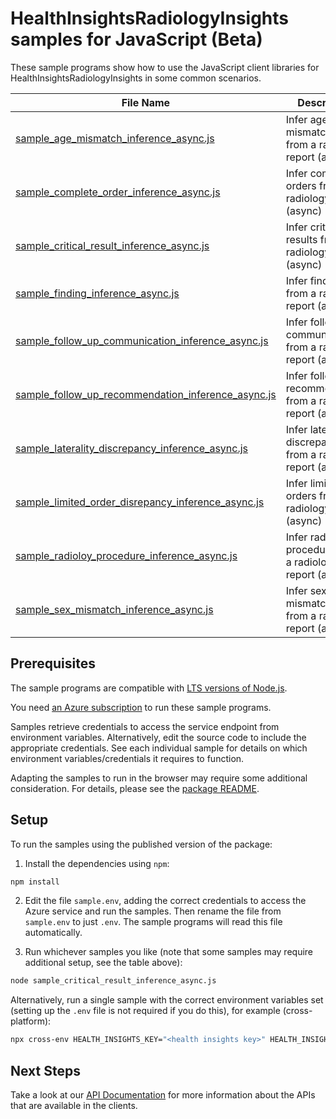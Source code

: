 # HealthInsightsRadiologyInsights samples for JavaScript (Beta)

These sample programs show how to use the JavaScript client libraries for HealthInsightsRadiologyInsights in some common scenarios.

| **File Name**                                                                                       | **Description**           |
| --------------------------------------------------------------------------------------------------- | ------------------------- |
| [sample_age_mismatch_inference_async.js][sample_age_mismatch_inference_async]                       | Infer age mismatches from a radiology report (async) |
| [sample_complete_order_inference_async.js][sample_complete_order_inference_async]                   | Infer complete orders from a radiology report (async) |
| [sample_critical_result_inference_async.js][sample_critical_result_inference_async]                 | Infer critical results from a radiology report (async) |
| [sample_finding_inference_async.js][sample_finding_inference_async]                                 | Infer findings from a radiology report (async) |
| [sample_follow_up_communication_inference_async.js][sample_follow_up_communication_inference_async] | Infer follow up communications  from a radiology report (async) |
| [sample_follow_up_recommendation_inference_async.js][sample_follow_up_recommendation_inference_async]| Infer follow up recommendation from a radiology report (async) |
| [sample_laterality_discrepancy_inference_async.js][sample_laterality_discrepancy_inference_async]   | Infer laterality discrepancies from a radiology report (async) |
| [sample_limited_order_disrepancy_inference_async.js][sample_limited_order_disrepancy_inference_async] | Infer limited orders from a radiology report (async) |
| [sample_radioloy_procedure_inference_async.js][sample_radioloy_procedure_inference_async]           | Infer radiology procedures from a radiology report (async) |
| [sample_sex_mismatch_inference_async.js][sample_sex_mismatch_inference_async]                       | Infer sex mismatches from a radiology report (async) |


## Prerequisites

The sample programs are compatible with [LTS versions of Node.js](https://github.com/nodejs/release#release-schedule).

You need [an Azure subscription][freesub] to run these sample programs.

Samples retrieve credentials to access the service endpoint from environment variables. Alternatively, edit the source code to include the appropriate credentials. See each individual sample for details on which environment variables/credentials it requires to function.

Adapting the samples to run in the browser may require some additional consideration. For details, please see the [package README][package].

## Setup

To run the samples using the published version of the package:

1. Install the dependencies using `npm`:

```bash
npm install
```

2. Edit the file `sample.env`, adding the correct credentials to access the Azure service and run the samples. Then rename the file from `sample.env` to just `.env`. The sample programs will read this file automatically.

3. Run whichever samples you like (note that some samples may require additional setup, see the table above):

```bash
node sample_critical_result_inference_async.js
```

Alternatively, run a single sample with the correct environment variables set (setting up the `.env` file is not required if you do this), for example (cross-platform):

```bash
npx cross-env HEALTH_INSIGHTS_KEY="<health insights key>" HEALTH_INSIGHTS_ENDPOINT="<health insights endpoint>" node sample_critical_result_inference_async.js
```

## Next Steps

Take a look at our [API Documentation][apiref] for more information about the APIs that are available in the clients.

[sample_age_mismatch_inference_async]: https://github.com/Azure/azure-sdk-for-js/tree/main/sdk/healthinsights/health-insights-radiologyinsights-rest/samples/v1/javascript/sample_age_mismatch_inference_async.js
[sample_complete_order_inference_async]: https://github.com/Azure/azure-sdk-for-js/tree/main/sdk/healthinsights/health-insights-radiologyinsights-rest/samples/v1/javascript/sample_complete_order_discrepancy_inference_async.js
[sample_critical_result_inference_async]: https://github.com/Azure/azure-sdk-for-js/tree/main/sdk/healthinsights/health-insights-radiologyinsights-rest/samples/v1/javascript/sample_critical_result_inference_async.js
[sample_finding_inference_async]: https://github.com/Azure/azure-sdk-for-js/tree/main/sdk/healthinsights/health-insights-radiologyinsights-rest/samples/v1/javascript/sample_finding_inference_async.js
[sample_follow_up_communication_inference_async]: https://github.com/Azure/azure-sdk-for-js/tree/main/sdk/healthinsights/health-insights-radiologyinsights-rest/samples/v1/javascript/sample_follow_up_communication_inference_async.js
[sample_follow_up_recommendation_inference_async]: https://github.com/Azure/azure-sdk-for-js/tree/main/sdk/healthinsights/health-insights-radiologyinsights-rest/samples/v1/javascript/sample_follow_up_recommendation_inference_async.js
[sample_laterality_discrepancy_inference_async]: https://github.com/Azure/azure-sdk-for-js/tree/main/sdk/healthinsights/health-insights-radiologyinsights-rest/samples/v1/javascript/sample_laterality_discrepancy_inference_async.js
[sample_limited_order_disrepancy_inference_async]: https://github.com/Azure/azure-sdk-for-js/tree/main/sdk/healthinsights/health-insights-radiologyinsights-rest/samples/v1/javascript/ssample_limited_order_disrepancy_inference_async.js
[sample_radioloy_procedure_inference_async]: https://github.com/Azure/azure-sdk-for-js/tree/main/sdk/healthinsights/health-insights-radiologyinsights-rest/samples/v1/javascript/sample_radiology_procedure_inference_async.js
[sample_sex_mismatch_inference_async]: https://github.com/Azure/azure-sdk-for-js/tree/main/sdk/healthinsights/health-insights-radiologyinsights-rest/samples/v1/javascript/sample_sex_mismatch_inference_async.js
[apiref]: https://docs.microsoft.com/javascript/api
[freesub]: https://azure.microsoft.com/free/
[package]: https://github.com/Azure/azure-sdk-for-js/tree/main/sdk/healthinsights/health-insights-radiologyinsights-rest/README.md
